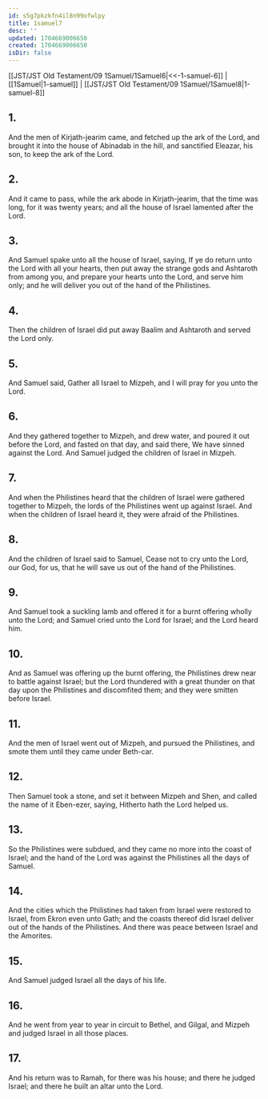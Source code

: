 ```yaml
---
id: s5g7pkzkfn4il8n99ofwlpy
title: 1samuel7
desc: ''
updated: 1704669006650
created: 1704669006650
isDir: false
---
```

[[JST/JST Old Testament/09 1Samuel/1Samuel6|<<-1-samuel-6]] | [[1Samuel|1-samuel]] | [[JST/JST Old Testament/09 1Samuel/1Samuel8|1-samuel-8]]
## 1.
And the men of Kirjath-jearim came, and fetched up the ark of the Lord, and brought it into the house of Abinadab in the hill, and sanctified Eleazar, his son, to keep the ark of the Lord.
## 2.
And it came to pass, while the ark abode in Kirjath-jearim, that the time was long, for it was twenty years; and all the house of Israel lamented after the Lord.
## 3.
And Samuel spake unto all the house of Israel, saying, If ye do return unto the Lord with all your hearts, then put away the strange gods and Ashtaroth from among you, and prepare your hearts unto the Lord, and serve him only; and he will deliver you out of the hand of the Philistines.
## 4.
Then the children of Israel did put away Baalim and Ashtaroth and served the Lord only.
## 5.
And Samuel said, Gather all Israel to Mizpeh, and I will pray for you unto the Lord.
## 6.
And they gathered together to Mizpeh, and drew water, and poured it out before the Lord, and fasted on that day, and said there, We have sinned against the Lord. And Samuel judged the children of Israel in Mizpeh.
## 7.
And when the Philistines heard that the children of Israel were gathered together to Mizpeh, the lords of the Philistines went up against Israel. And when the children of Israel heard it, they were afraid of the Philistines.
## 8.
And the children of Israel said to Samuel, Cease not to cry unto the Lord, our God, for us, that he will save us out of the hand of the Philistines.
## 9.
And Samuel took a suckling lamb and offered it for a burnt offering wholly unto the Lord; and Samuel cried unto the Lord for Israel; and the Lord heard him.
## 10.
And as Samuel was offering up the burnt offering, the Philistines drew near to battle against Israel; but the Lord thundered with a great thunder on that day upon the Philistines and discomfited them; and they were smitten before Israel.
## 11.
And the men of Israel went out of Mizpeh, and pursued the Philistines, and smote them until they came under Beth-car.
## 12.
Then Samuel took a stone, and set it between Mizpeh and Shen, and called the name of it Eben-ezer, saying, Hitherto hath the Lord helped us.
## 13.
So the Philistines were subdued, and they came no more into the coast of Israel; and the hand of the Lord was against the Philistines all the days of Samuel.
## 14.
And the cities which the Philistines had taken from Israel were restored to Israel, from Ekron even unto Gath; and the coasts thereof did Israel deliver out of the hands of the Philistines. And there was peace between Israel and the Amorites.
## 15.
And Samuel judged Israel all the days of his life.
## 16.
And he went from year to year in circuit to Bethel, and Gilgal, and Mizpeh and judged Israel in all those places.
## 17.
And his return was to Ramah, for there was his house; and there he judged Israel; and there he built an altar unto the Lord.

